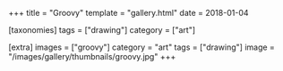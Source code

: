+++
title = "Groovy"
template = "gallery.html"
date = 2018-01-04

[taxonomies]
tags = ["drawing"]
category = ["art"]

[extra]
images = ["groovy"] 
category = "art"
tags = ["drawing"] 
image = "/images/gallery/thumbnails/groovy.jpg"
+++
